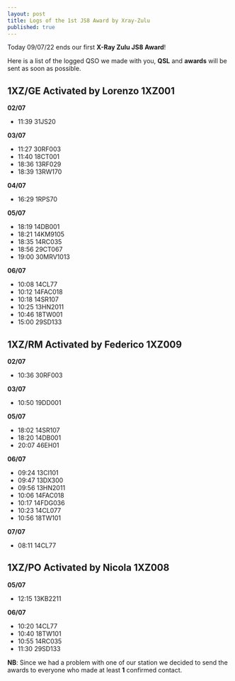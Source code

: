 ```yaml
---
layout: post
title: Logs of the 1st JS8 Award by Xray-Zulu
published: true
---
```


Today 09/07/22 ends our first **X-Ray Zulu JS8 Award**!

Here is a list of the logged QSO we made with you, **QSL** and **awards** will be sent as soon as possible.

## 1XZ/GE Activated by Lorenzo 1XZ001

**02/07**
- 11:39 31JS20 

**03/07**
- 11:27 30RF003
- 11:40 18CT001
- 18:36 13RF029
- 18:39 13RW170

**04/07**
- 16:29 1RPS70

**05/07**
- 18:19 14DB001
- 18:21 14KM9105
- 18:35 14RC035
- 18:56 29CT067
- 19:00 30MRV1013

**06/07**
- 10:08 14CL77
- 10:12 14FAC018
- 10:18 14SR107  
- 10:25 13HN2011
- 10:46 18TW001
- 15:00 29SD133

## 1XZ/RM Activated by Federico 1XZ009

**02/07**
- 10:36 30RF003

**03/07** 
- 10:50 19DD001

**05/07**
- 18:02 14SR107
- 18:20 14DB001
- 20:07 46EH01

**06/07**
- 09:24 13CI101
- 09:47 13DX300
- 09:56 13HN2011
- 10:06 14FAC018
- 10:17 14FDG036
- 10:23 14CL077
- 10:56 18TW101

**07/07**
- 08:11 14CL77

## 1XZ/PO Activated by Nicola 1XZ008

**05/07**
- 12:15 13KB2211

**06/07**
- 10:20 14CL77
- 10:40 18TW101
- 10:55 14RC035
- 11:30 29SD133

**NB**: Since we had a problem with one of our station we decided to send the awards to everyone who made at least **1** confirmed contact.   

